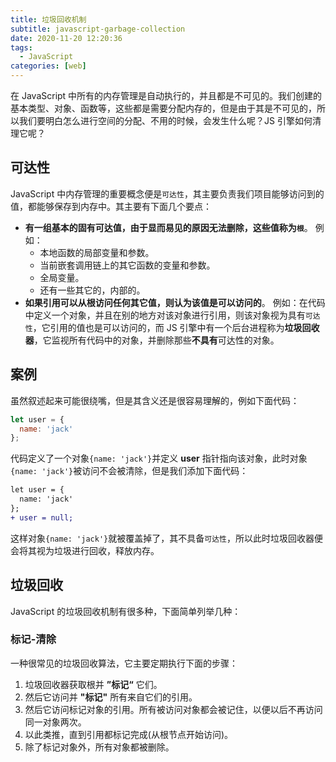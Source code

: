 ```yaml
---
title: 垃圾回收机制
subtitle: javascript-garbage-collection
date: 2020-11-20 12:20:36
tags:
  - JavaScript
categories: [web]
---
```

在 JavaScript 中所有的内存管理是自动执行的，并且都是不可见的。我们创建的基本类型、对象、函数等，这些都是需要分配内存的，但是由于其是不可见的，所以我们要明白怎么进行空间的分配、不用的时候，会发生什么呢？JS 引擎如何清理它呢？

<!-- more -->
## 可达性
JavaScript 中内存管理的重要概念便是`可达性`，其主要负责我们项目能够访问到的值，都能够保存到内存中。其主要有下面几个要点：

- **有一组基本的固有可达值，由于显而易见的原因无法删除，这些值称为`根`**。
	例如：
	- 本地函数的局部变量和参数。
	- 当前嵌套调用链上的其它函数的变量和参数。
	- 全局变量。
	- 还有一些其它的，内部的。
- **如果引用可以从根访问任何其它值，则认为该值是可以访问的**。
	例如：在代码中定义一个对象，并且在别的地方对该对象进行引用，则该对象视为具有`可达性`，它引用的值也是可以访问的，而 JS 引擎中有一个后台进程称为**垃圾回收器**，它监视所有代码中的对象，并删除那些**不具有**可达性的对象。
## 案例
虽然叙述起来可能很绕嘴，但是其含义还是很容易理解的，例如下面代码：
```javascript
let user = {
  name: 'jack'
};
```
代码定义了一个对象`{name: 'jack'}`并定义 **user** 指针指向该对象，此时对象`{name: 'jack'}`被访问不会被清除，但是我们添加下面代码：
```diff
let user = {
  name: 'jack'
};
+ user = null;
```
这样对象`{name: 'jack'}`就被覆盖掉了，其不具备`可达性`，所以此时垃圾回收器便会将其视为垃圾进行回收，释放内存。
## 垃圾回收
JavaScript 的垃圾回收机制有很多种，下面简单列举几种：
### 标记-清除
一种很常见的垃圾回收算法，它主要定期执行下面的步骤：

1. 垃圾回收器获取根并 **”标记“** 它们。
2. 然后它访问并 **"标记"** 所有来自它们的引用。
3. 然后它访问标记对象的引用。所有被访问对象都会被记住，以便以后不再访问同一对象两次。
4. 以此类推，直到引用都标记完成(从根节点开始访问)。
5. 除了标记对象外，所有对象都被删除。
